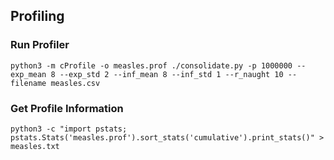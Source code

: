## Profiling

### Run Profiler

```python3 -m cProfile -o measles.prof ./consolidate.py -p 1000000 --exp_mean 8 --exp_std 2 --inf_mean 8 --inf_std 1 --r_naught 10 --filename measles.csv```

### Get Profile Information

```python3 -c "import pstats; pstats.Stats('measles.prof').sort_stats('cumulative').print_stats()" > measles.txt```
